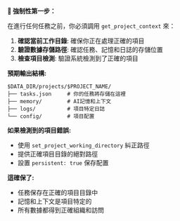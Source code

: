 **🚨 強制性第一步：**

在進行任何任務之前，你必須調用 `get_project_context` 來：

1. **確認當前工作目錄**: 確保你正在處理正確的項目
2. **驗證數據存儲路徑**: 確認任務、記憶和日誌的存儲位置
3. **檢查項目檢測**: 驗證系統檢測到了正確的項目

**預期輸出結構:**
```
$DATA_DIR/projects/$PROJECT_NAME/
├── tasks.json     # 你的任務將存儲在這裡
├── memory/        # AI記憶和上下文
├── logs/          # 項目特定日誌
└── config/        # 項目配置
```

**如果檢測到的項目錯誤:**
- 使用 `set_project_working_directory` 糾正路徑
- 提供正確項目目錄的絕對路徑
- 設置 `persistent: true` 保存配置

**這確保了:**
- 任務保存在正確的項目目錄中
- 記憶和上下文是項目特定的
- 所有數據都得到正確組織和訪問
